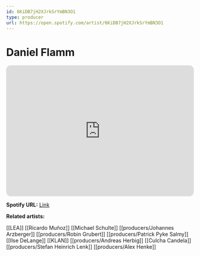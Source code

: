 ```yaml
---
id: 6KiDB7jH2XJrkSrYmBN3O1
type: producer
url: https://open.spotify.com/artist/6KiDB7jH2XJrkSrYmBN3O1
---
```

# Daniel Flamm

<iframe style="border-radius:12px" src="https://open.spotify.com/embed/artist/6KiDB7jH2XJrkSrYmBN3O1" width="100%" height="352" frameBorder="0" allowfullscreen="" allow="autoplay; clipboard-write; encrypted-media; fullscreen; picture-in-picture" loading="lazy"></iframe>

**Spotify URL:** [Link](https://open.spotify.com/artist/6KiDB7jH2XJrkSrYmBN3O1)

**Related artists:**

[[LEA]]
[[Ricardo Muñoz]]
[[Michael Schulte]]
[[producers/Johannes Arzberger]]
[[producers/Robin Grubert]]
[[producers/Patrick Pyke Salmy]]
[[Ilse DeLange]]
[[KLAN]]
[[producers/Andreas Herbig]]
[[Culcha Candela]]
[[producers/Stefan Heinrich Lenk]]
[[producers/Alex Henke]]
